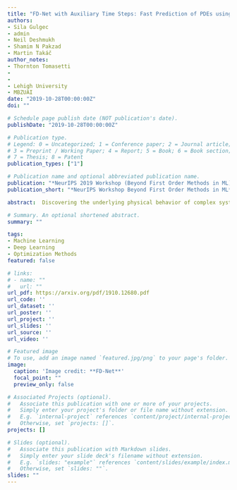 ```yaml
---
title: "FD-Net with Auxiliary Time Steps: Fast Prediction of PDEs using Hessian-Free Trust-Region Methods"
authors:
- Sila Gulgec
- admin
- Neil Deshmukh
- Shamim N Pakzad
- Martin Takáč
author_notes:
- Thornton Tomasetti
- 
- 
- Lehigh University
- MBZUAI
date: "2019-10-28T00:00:00Z"
doi: ""

# Schedule page publish date (NOT publication's date).
publishDate: "2019-10-28T00:00:00Z"

# Publication type.
# Legend: 0 = Uncategorized; 1 = Conference paper; 2 = Journal article;
# 3 = Preprint / Working Paper; 4 = Report; 5 = Book; 6 = Book section;
# 7 = Thesis; 8 = Patent
publication_types: ["1"]

# Publication name and optional abbreviated publication name.
publication: "*NeurIPS 2019 Workshop (Beyond First Order Methods in ML)*"
publication_short: "*NeurIPS Workshop Beyond First Order Methods in ML*"

abstract:  Discovering the underlying physical behavior of complex systems is a crucial, but less well-understood topic in many engineering disciplines. This study proposes a finite-difference inspired convolutional neural network framework to learn hidden partial differential equations from given data and iteratively estimate future dynamical behavior. The methodology designs the filter sizes such that they mimic the finite difference between the neighboring points. By learning the governing equation, the network predicts the future evolution of the solution by using only a few trainable parameters. In this paper, we provide numerical results to compare the efficiency of the second-order Trust-Region Conjugate Gradient (TRCG) method with the first-order ADAM optimizer.

# Summary. An optional shortened abstract.
summary: ""

tags:
- Machine Learning
- Deep Learning
- Optimization Methods
featured: false

# links:
# - name: ""
#   url: ""
url_pdf: https://arxiv.org/pdf/1910.12680.pdf
url_code: ''
url_dataset: ''
url_poster: ''
url_project: ''
url_slides: ''
url_source: ''
url_video: ''

# Featured image
# To use, add an image named `featured.jpg/png` to your page's folder. 
image:
  caption: 'Image credit: **FD-Net**'
  focal_point: ""
  preview_only: false

# Associated Projects (optional).
#   Associate this publication with one or more of your projects.
#   Simply enter your project's folder or file name without extension.
#   E.g. `internal-project` references `content/project/internal-project/index.md`.
#   Otherwise, set `projects: []`.
projects: []

# Slides (optional).
#   Associate this publication with Markdown slides.
#   Simply enter your slide deck's filename without extension.
#   E.g. `slides: "example"` references `content/slides/example/index.md`.
#   Otherwise, set `slides: ""`.
slides: ""
---
```


<!-- {{% callout note %}}
Click the *Cite* button above to demo the feature to enable visitors to import publication metadata into their reference management software.
{{% /callout %}}

{{% callout note %}}
Create your slides in Markdown - click the *Slides* button to check out the example.
{{% /callout %}}

Supplementary notes can be added here, including [code, math, and images](https://wowchemy.com/docs/writing-markdown-latex/). -->
